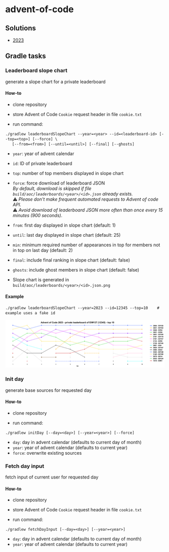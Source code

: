 # advent-of-code

## Solutions

- [2023](aoc2023/src/main/kotlin/com/github/fstaudt/aoc2023)

## Gradle tasks

### Leaderboard slope chart

generate a slope chart for a private leaderboard

#### How-to

- clone repository

- store Advent of Code `Cookie` request header in file `cookie.txt` 

- run command:
``` shell
./gradlew leaderboardSlopeChart --year=<year> --id=<leaderboard-id> [--top=<top>] [--force] \
   [--from=<from>] [--until=<until>] [--final] [--ghosts]
```
- `year`: year of advent calendar
- `id`: ID of private leaderboard
- `top`: number of top members displayed in slope chart
- `force`: force download of leaderboard JSON\
  _By default, download is skipped if file `build/aoc/leaderboards/<year>/<id>.json` already exists._\
  :warning: _Please don't make frequent automated requests to Advent of code API._\
  :warning: _Avoid download of leaderboard JSON more often than once every 15 minutes (900 seconds)._
- `from`: first day displayed in slope chart (default: 1)
- `until`: last day displayed in slope chart (default: 25)
- `min`: minimum required number of appearances in top for members not in top on last day (default: 2)
- `final`: include final ranking in slope chart (default: false)
- `ghosts`: include ghost members in slope chart (default: false)

- Slope chart is generated in `build/aoc/leaderboards/<year>/<id>.json.png`

#### Example
``` shell
./gradlew leaderboardSlopeChart --year=2023 --id=12345 --top=10    # example uses a fake id
```

![Leaderboard slope chart](./examples/12345.png)

### Init day

generate base sources for requested day

#### How-to

- clone repository

- run command:
``` shell
./gradlew initDay [--day=<day>] [--year=<year>] [--force]
```
- `day`: day in advent calendar (defaults to current day of month)
- `year`: year of advent calendar (defaults to current year)
- `force`: overwrite existing sources

### Fetch day input

fetch input of current user for requested day

#### How-to

- clone repository

- store Advent of Code `Cookie` request header in file `cookie.txt`

- run command:
``` shell
./gradlew fetchDayInput [--day=<day>] [--year=<year>]
```
- `day`: day in advent calendar (defaults to current day of month)
- `year`: year of advent calendar (defaults to current year)
